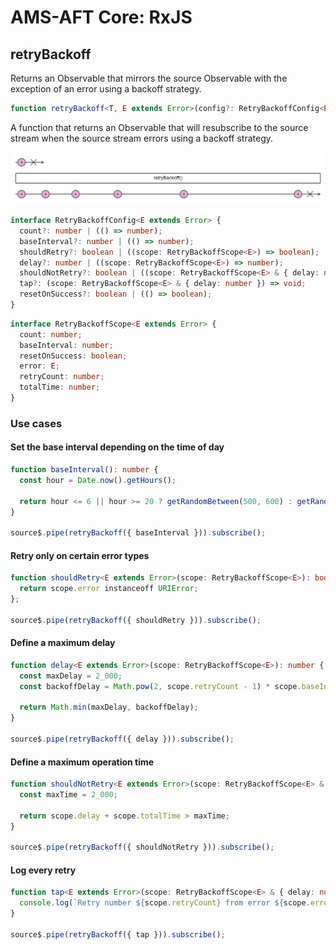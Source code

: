 # AMS-AFT Core: RxJS

## retryBackoff

Returns an Observable that mirrors the source Observable with the exception of an error using a backoff strategy.

```ts
function retryBackoff<T, E extends Error>(config?: RetryBackoffConfig<E>): MonoTypeOperatorFunction<T>;
```

A function that returns an Observable that will resubscribe to the source stream when the source stream errors using a backoff strategy.

![retryBackoff marble diagram](./retry-backoff.png)

```ts
interface RetryBackoffConfig<E extends Error> {
  count?: number | (() => number);
  baseInterval?: number | (() => number);
  shouldRetry?: boolean | ((scope: RetryBackoffScope<E>) => boolean);
  delay?: number | ((scope: RetryBackoffScope<E>) => number);
  shouldNotRetry?: boolean | ((scope: RetryBackoffScope<E> & { delay: number }) => boolean);
  tap?: (scope: RetryBackoffScope<E> & { delay: number }) => void;
  resetOnSuccess?: boolean | (() => boolean);
}
```

```ts
interface RetryBackoffScope<E extends Error> {
  count: number;
  baseInterval: number;
  resetOnSuccess: boolean;
  error: E;
  retryCount: number;
  totalTime: number;
}
```

### Use cases

#### Set the base interval depending on the time of day

```ts
function baseInterval(): number {
  const hour = Date.now().getHours();

  return hour <= 6 || hour >= 20 ? getRandomBetween(500, 600) : getRandomBetween(200, 300);
}

source$.pipe(retryBackoff({ baseInterval })).subscribe();
```

#### Retry only on certain error types

```ts
function shouldRetry<E extends Error>(scope: RetryBackoffScope<E>): boolean {
  return scope.error instanceoff URIError;
};

source$.pipe(retryBackoff({ shouldRetry })).subscribe();
```

#### Define a maximum delay

```ts
function delay<E extends Error>(scope: RetryBackoffScope<E>): number {
  const maxDelay = 2_000;
  const backoffDelay = Math.pow(2, scope.retryCount - 1) * scope.baseInterval;

  return Math.min(maxDelay, backoffDelay);
}

source$.pipe(retryBackoff({ delay })).subscribe();
```

#### Define a maximum operation time

```ts
function shouldNotRetry<E extends Error>(scope: RetryBackoffScope<E> & { delay: number }): boolean {
  const maxTime = 2_000;

  return scope.delay + scope.totalTime > maxTime;
}

source$.pipe(retryBackoff({ shouldNotRetry })).subscribe();
```

#### Log every retry

```ts
function tap<E extends Error>(scope: RetryBackoffScope<E> & { delay: number }) {
  console.log(`Retry number ${scope.retryCount} from error ${scope.error.name}`, scope);
}

source$.pipe(retryBackoff({ tap })).subscribe();
```
